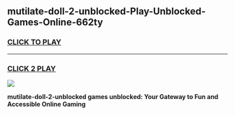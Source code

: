 
## mutilate-doll-2-unblocked-Play-Unblocked-Games-Online-662ty
<h3>
<a href="https://premium76.site?title=mutilate-doll-2-unblocked&ref=25A">CLICK TO PLAY</a></h3>
<hr>

<h3>
<a href="https://premium76.site?title=mutilate-doll-2-unblocked&ref=25A">CLICK 2 PLAY</a>
  
</h3>

<a href="https://premium76.site?title=mutilate-doll-2-unblocked&ref=25A"><img src="https://clearcache.store/games.png"></a>


**mutilate-doll-2-unblocked games unblocked: Your Gateway to Fun and Accessible Online Gaming**

